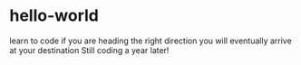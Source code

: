 # hello-world
learn to code
if you are heading the right direction you will eventually arrive at your destination
Still coding a year later! 
